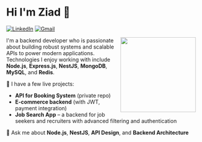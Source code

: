 # Hi I'm Ziad 👋

[![LinkedIn](https://img.shields.io/badge/linkedin-0A66C2?style=for-the-badge&logo=linkedin&logoColor=white)](https://www.linkedin.com/in/zeyad-ashraf-3ab0a2260/)
[![Gmail](https://img.shields.io/badge/Gmail-D14836?style=for-the-badge&logo=gmail&logoColor=white)](mailto:ziaddash33@gmail.com)

<img src="https://i.imgur.com/3yAfj1b.png" width="200" align="right" />

I'm a backend developer who is passionate about building robust systems and scalable APIs to power modern applications.  
Technologies I enjoy working with include **Node.js**, **Express.js**, **NestJS**, **MongoDB**, **MySQL**, and **Redis**.

🚀 I have a few live projects:
- **API for Booking System** (private repo)
- **E-commerce backend** (with JWT, payment integration)
- **Job Search App** – a backend for job seekers and recruiters with advanced filtering and authentication


💬 Ask me about **Node.js**, **NestJS**, **API Design**, and **Backend Architecture**
